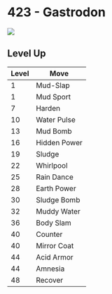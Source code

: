 # 423 - Gastrodon
![][423]

## Level Up

Level | Move
---   | ---
  1   | Mud-Slap
  1   | Mud Sport
  7   | Harden
 10   | Water Pulse
 13   | Mud Bomb
 16   | Hidden Power
 19   | Sludge
 22   | Whirlpool
 25   | Rain Dance
 28   | Earth Power
 30   | Sludge Bomb
 32   | Muddy Water
 36   | Body Slam
 40   | Counter
 40   | Mirror Coat
 44   | Acid Armor
 44   | Amnesia
 48   | Recover



[423]: ../img/pokemon/423.png

